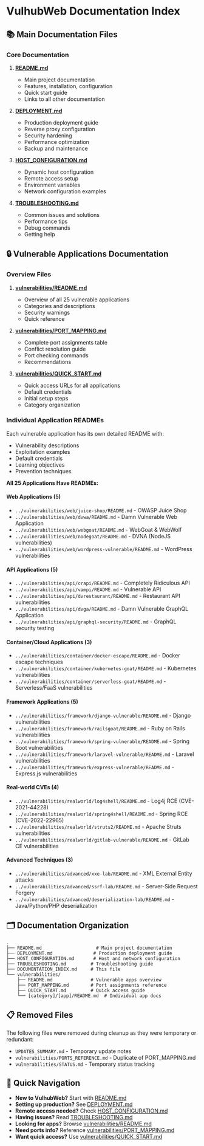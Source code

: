 # VulhubWeb Documentation Index

## 📚 Main Documentation Files

### Core Documentation
1. **[README.md](../README.md)**
   - Main project documentation
   - Features, installation, configuration
   - Quick start guide
   - Links to all other documentation

2. **[DEPLOYMENT.md](DEPLOYMENT.md)**
   - Production deployment guide
   - Reverse proxy configuration
   - Security hardening
   - Performance optimization
   - Backup and maintenance

3. **[HOST_CONFIGURATION.md](HOST_CONFIGURATION.md)**
   - Dynamic host configuration
   - Remote access setup
   - Environment variables
   - Network configuration examples

4. **[TROUBLESHOOTING.md](TROUBLESHOOTING.md)**
   - Common issues and solutions
   - Performance tips
   - Debug commands
   - Getting help

## 🔒 Vulnerable Applications Documentation

### Overview Files
1. **[vulnerabilities/README.md](../vulnerabilities/README.md)**
   - Overview of all 25 vulnerable applications
   - Categories and descriptions
   - Security warnings
   - Quick reference

2. **[vulnerabilities/PORT_MAPPING.md](../vulnerabilities/PORT_MAPPING.md)**
   - Complete port assignments table
   - Conflict resolution guide
   - Port checking commands
   - Recommendations

3. **[vulnerabilities/QUICK_START.md](../vulnerabilities/QUICK_START.md)**
   - Quick access URLs for all applications
   - Default credentials
   - Initial setup steps
   - Category organization

### Individual Application READMEs
Each vulnerable application has its own detailed README with:
- Vulnerability descriptions
- Exploitation examples
- Default credentials
- Learning objectives
- Prevention techniques

**All 25 Applications Have READMEs:**

#### Web Applications (5)
- `../vulnerabilities/web/juice-shop/README.md` - OWASP Juice Shop
- `../vulnerabilities/web/dvwa/README.md` - Damn Vulnerable Web Application
- `../vulnerabilities/web/webgoat/README.md` - WebGoat & WebWolf
- `../vulnerabilities/web/nodegoat/README.md` - DVNA (NodeJS vulnerabilities)
- `../vulnerabilities/web/wordpress-vulnerable/README.md` - WordPress vulnerabilities

#### API Applications (5)
- `../vulnerabilities/api/crapi/README.md` - Completely Ridiculous API
- `../vulnerabilities/api/vampi/README.md` - Vulnerable API
- `../vulnerabilities/api/dvrestaurant/README.md` - Restaurant API vulnerabilities
- `../vulnerabilities/api/dvga/README.md` - Damn Vulnerable GraphQL Application
- `../vulnerabilities/api/graphql-security/README.md` - GraphQL security testing

#### Container/Cloud Applications (3)
- `../vulnerabilities/container/docker-escape/README.md` - Docker escape techniques
- `../vulnerabilities/container/kubernetes-goat/README.md` - Kubernetes vulnerabilities
- `../vulnerabilities/container/serverless-goat/README.md` - Serverless/FaaS vulnerabilities

#### Framework Applications (5)
- `../vulnerabilities/framework/django-vulnerable/README.md` - Django vulnerabilities
- `../vulnerabilities/framework/railsgoat/README.md` - Ruby on Rails vulnerabilities
- `../vulnerabilities/framework/spring-vulnerable/README.md` - Spring Boot vulnerabilities
- `../vulnerabilities/framework/laravel-vulnerable/README.md` - Laravel vulnerabilities
- `../vulnerabilities/framework/express-vulnerable/README.md` - Express.js vulnerabilities

#### Real-world CVEs (4)
- `../vulnerabilities/realworld/log4shell/README.md` - Log4j RCE (CVE-2021-44228)
- `../vulnerabilities/realworld/spring4shell/README.md` - Spring RCE (CVE-2022-22965)
- `../vulnerabilities/realworld/struts2/README.md` - Apache Struts vulnerabilities
- `../vulnerabilities/realworld/gitlab-vulnerable/README.md` - GitLab CE vulnerabilities

#### Advanced Techniques (3)
- `../vulnerabilities/advanced/xxe-lab/README.md` - XML External Entity attacks
- `../vulnerabilities/advanced/ssrf-lab/README.md` - Server-Side Request Forgery
- `../vulnerabilities/advanced/deserialization-lab/README.md` - Java/Python/PHP deserialization

## 🗂️ Documentation Organization

```
.
├── README.md                    # Main project documentation
├── DEPLOYMENT.md               # Production deployment guide
├── HOST_CONFIGURATION.md       # Host and network configuration
├── TROUBLESHOOTING.md         # Troubleshooting guide
├── DOCUMENTATION_INDEX.md     # This file
└── vulnerabilities/
    ├── README.md              # Vulnerable apps overview
    ├── PORT_MAPPING.md        # Port assignments reference
    ├── QUICK_START.md         # Quick access guide
    └── [category]/[app]/README.md  # Individual app docs
```

## 📋 Removed Files

The following files were removed during cleanup as they were temporary or redundant:
- `UPDATES_SUMMARY.md` - Temporary update notes
- `vulnerabilities/PORTS_REFERENCE.md` - Duplicate of PORT_MAPPING.md
- `vulnerabilities/STATUS.md` - Temporary status tracking

## 🚀 Quick Navigation

- **New to VulhubWeb?** Start with [README.md](../README.md)
- **Setting up production?** See [DEPLOYMENT.md](DEPLOYMENT.md)
- **Remote access needed?** Check [HOST_CONFIGURATION.md](HOST_CONFIGURATION.md)
- **Having issues?** Read [TROUBLESHOOTING.md](TROUBLESHOOTING.md)
- **Looking for apps?** Browse [vulnerabilities/README.md](../vulnerabilities/README.md)
- **Need ports info?** Reference [vulnerabilities/PORT_MAPPING.md](../vulnerabilities/PORT_MAPPING.md)
- **Want quick access?** Use [vulnerabilities/QUICK_START.md](../vulnerabilities/QUICK_START.md) 
